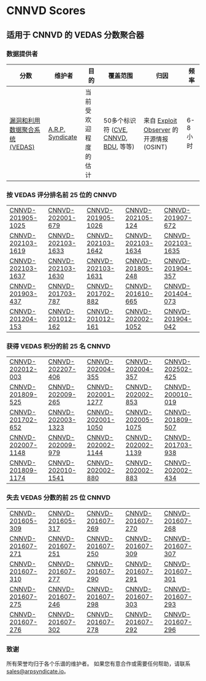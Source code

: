 
# CNNVD Scores
## 适用于 CNNVD 的 VEDAS 分数聚合器

### 数据提供者
| 分数 | 维护者 | 目的 | 覆盖范围 | 归因 | 频率 |
| ----- | ---------- | ------- | -------- | ----------- | --------- |
| [漏洞和利用数据聚合系统 (VEDAS)](https://vedas.arpsyndicate.io) | [A.R.P. Syndicate](https://www.arpsyndicate.io) | 当前受欢迎程度的估计 | 50多个标识符 ([CVE](https://github.com/ARPSyndicate/cve-scores), [CNNVD](https://github.com/ARPSyndicate/cnnvd-scores), [BDU](https://github.com/ARPSyndicate/bdu-scores), 等等) | 来自 [Exploit Observer](https://www.exploit.observer) 的开源情报 (OSINT) | 6-8小时 |



<h3>按 VEDAS 评分排名前 25 位的 CNNVD</h3>

<table>
  <tr>
    <td><a href='https://vedas.arpsyndicate.io/?vuln=CNNVD-201905-1025'>CNNVD-201905-1025</a></td>
    <td><a href='https://vedas.arpsyndicate.io/?vuln=CNNVD-202001-679'>CNNVD-202001-679</a></td>
    <td><a href='https://vedas.arpsyndicate.io/?vuln=CNNVD-201905-1026'>CNNVD-201905-1026</a></td>
    <td><a href='https://vedas.arpsyndicate.io/?vuln=CNNVD-202105-124'>CNNVD-202105-124</a></td>
    <td><a href='https://vedas.arpsyndicate.io/?vuln=CNNVD-201907-672'>CNNVD-201907-672</a></td>
  </tr>
  <tr>
    <td><a href='https://vedas.arpsyndicate.io/?vuln=CNNVD-202103-1619'>CNNVD-202103-1619</a></td>
    <td><a href='https://vedas.arpsyndicate.io/?vuln=CNNVD-202103-1633'>CNNVD-202103-1633</a></td>
    <td><a href='https://vedas.arpsyndicate.io/?vuln=CNNVD-202103-1642'>CNNVD-202103-1642</a></td>
    <td><a href='https://vedas.arpsyndicate.io/?vuln=CNNVD-202103-1634'>CNNVD-202103-1634</a></td>
    <td><a href='https://vedas.arpsyndicate.io/?vuln=CNNVD-202103-1635'>CNNVD-202103-1635</a></td>
  </tr>
  <tr>
    <td><a href='https://vedas.arpsyndicate.io/?vuln=CNNVD-202103-1637'>CNNVD-202103-1637</a></td>
    <td><a href='https://vedas.arpsyndicate.io/?vuln=CNNVD-202103-1630'>CNNVD-202103-1630</a></td>
    <td><a href='https://vedas.arpsyndicate.io/?vuln=CNNVD-202103-1631'>CNNVD-202103-1631</a></td>
    <td><a href='https://vedas.arpsyndicate.io/?vuln=CNNVD-201805-248'>CNNVD-201805-248</a></td>
    <td><a href='https://vedas.arpsyndicate.io/?vuln=CNNVD-201904-357'>CNNVD-201904-357</a></td>
  </tr>
  <tr>
    <td><a href='https://vedas.arpsyndicate.io/?vuln=CNNVD-201903-437'>CNNVD-201903-437</a></td>
    <td><a href='https://vedas.arpsyndicate.io/?vuln=CNNVD-201703-787'>CNNVD-201703-787</a></td>
    <td><a href='https://vedas.arpsyndicate.io/?vuln=CNNVD-201702-882'>CNNVD-201702-882</a></td>
    <td><a href='https://vedas.arpsyndicate.io/?vuln=CNNVD-201610-665'>CNNVD-201610-665</a></td>
    <td><a href='https://vedas.arpsyndicate.io/?vuln=CNNVD-201404-073'>CNNVD-201404-073</a></td>
  </tr>
  <tr>
    <td><a href='https://vedas.arpsyndicate.io/?vuln=CNNVD-201204-153'>CNNVD-201204-153</a></td>
    <td><a href='https://vedas.arpsyndicate.io/?vuln=CNNVD-201012-162'>CNNVD-201012-162</a></td>
    <td><a href='https://vedas.arpsyndicate.io/?vuln=CNNVD-201012-161'>CNNVD-201012-161</a></td>
    <td><a href='https://vedas.arpsyndicate.io/?vuln=CNNVD-202002-1052'>CNNVD-202002-1052</a></td>
    <td><a href='https://vedas.arpsyndicate.io/?vuln=CNNVD-201904-042'>CNNVD-201904-042</a></td>
  </tr>
</table>


<h3>获得 VEDAS 积分的前 25 名 CNNVD</h3>

<table>
  <tr>
    <td><a href='https://vedas.arpsyndicate.io/?vuln=CNNVD-202012-003'>CNNVD-202012-003</a></td>
    <td><a href='https://vedas.arpsyndicate.io/?vuln=CNNVD-202207-406'>CNNVD-202207-406</a></td>
    <td><a href='https://vedas.arpsyndicate.io/?vuln=CNNVD-202004-355'>CNNVD-202004-355</a></td>
    <td><a href='https://vedas.arpsyndicate.io/?vuln=CNNVD-202004-357'>CNNVD-202004-357</a></td>
    <td><a href='https://vedas.arpsyndicate.io/?vuln=CNNVD-202502-425'>CNNVD-202502-425</a></td>
  </tr>
  <tr>
    <td><a href='https://vedas.arpsyndicate.io/?vuln=CNNVD-201809-525'>CNNVD-201809-525</a></td>
    <td><a href='https://vedas.arpsyndicate.io/?vuln=CNNVD-202009-265'>CNNVD-202009-265</a></td>
    <td><a href='https://vedas.arpsyndicate.io/?vuln=CNNVD-202001-1277'>CNNVD-202001-1277</a></td>
    <td><a href='https://vedas.arpsyndicate.io/?vuln=CNNVD-202002-853'>CNNVD-202002-853</a></td>
    <td><a href='https://vedas.arpsyndicate.io/?vuln=CNNVD-200010-019'>CNNVD-200010-019</a></td>
  </tr>
  <tr>
    <td><a href='https://vedas.arpsyndicate.io/?vuln=CNNVD-201702-652'>CNNVD-201702-652</a></td>
    <td><a href='https://vedas.arpsyndicate.io/?vuln=CNNVD-202003-1323'>CNNVD-202003-1323</a></td>
    <td><a href='https://vedas.arpsyndicate.io/?vuln=CNNVD-202001-1050'>CNNVD-202001-1050</a></td>
    <td><a href='https://vedas.arpsyndicate.io/?vuln=CNNVD-202005-1075'>CNNVD-202005-1075</a></td>
    <td><a href='https://vedas.arpsyndicate.io/?vuln=CNNVD-201809-507'>CNNVD-201809-507</a></td>
  </tr>
  <tr>
    <td><a href='https://vedas.arpsyndicate.io/?vuln=CNNVD-202007-1148'>CNNVD-202007-1148</a></td>
    <td><a href='https://vedas.arpsyndicate.io/?vuln=CNNVD-202009-979'>CNNVD-202009-979</a></td>
    <td><a href='https://vedas.arpsyndicate.io/?vuln=CNNVD-202002-1144'>CNNVD-202002-1144</a></td>
    <td><a href='https://vedas.arpsyndicate.io/?vuln=CNNVD-202002-1139'>CNNVD-202002-1139</a></td>
    <td><a href='https://vedas.arpsyndicate.io/?vuln=CNNVD-201703-938'>CNNVD-201703-938</a></td>
  </tr>
  <tr>
    <td><a href='https://vedas.arpsyndicate.io/?vuln=CNNVD-201809-1174'>CNNVD-201809-1174</a></td>
    <td><a href='https://vedas.arpsyndicate.io/?vuln=CNNVD-202010-1541'>CNNVD-202010-1541</a></td>
    <td><a href='https://vedas.arpsyndicate.io/?vuln=CNNVD-202002-880'>CNNVD-202002-880</a></td>
    <td><a href='https://vedas.arpsyndicate.io/?vuln=CNNVD-202002-883'>CNNVD-202002-883</a></td>
    <td><a href='https://vedas.arpsyndicate.io/?vuln=CNNVD-202002-434'>CNNVD-202002-434</a></td>
  </tr>
</table>


<h3>失去 VEDAS 分数的前 25 位 CNNVD</h3>

<table>
  <tr>
    <td><a href='https://vedas.arpsyndicate.io/?vuln=CNNVD-201605-309'>CNNVD-201605-309</a></td>
    <td><a href='https://vedas.arpsyndicate.io/?vuln=CNNVD-201605-317'>CNNVD-201605-317</a></td>
    <td><a href='https://vedas.arpsyndicate.io/?vuln=CNNVD-201607-269'>CNNVD-201607-269</a></td>
    <td><a href='https://vedas.arpsyndicate.io/?vuln=CNNVD-201607-270'>CNNVD-201607-270</a></td>
    <td><a href='https://vedas.arpsyndicate.io/?vuln=CNNVD-201607-268'>CNNVD-201607-268</a></td>
  </tr>
  <tr>
    <td><a href='https://vedas.arpsyndicate.io/?vuln=CNNVD-201607-271'>CNNVD-201607-271</a></td>
    <td><a href='https://vedas.arpsyndicate.io/?vuln=CNNVD-201607-251'>CNNVD-201607-251</a></td>
    <td><a href='https://vedas.arpsyndicate.io/?vuln=CNNVD-201607-250'>CNNVD-201607-250</a></td>
    <td><a href='https://vedas.arpsyndicate.io/?vuln=CNNVD-201607-309'>CNNVD-201607-309</a></td>
    <td><a href='https://vedas.arpsyndicate.io/?vuln=CNNVD-201607-307'>CNNVD-201607-307</a></td>
  </tr>
  <tr>
    <td><a href='https://vedas.arpsyndicate.io/?vuln=CNNVD-201607-310'>CNNVD-201607-310</a></td>
    <td><a href='https://vedas.arpsyndicate.io/?vuln=CNNVD-201607-277'>CNNVD-201607-277</a></td>
    <td><a href='https://vedas.arpsyndicate.io/?vuln=CNNVD-201607-290'>CNNVD-201607-290</a></td>
    <td><a href='https://vedas.arpsyndicate.io/?vuln=CNNVD-201607-291'>CNNVD-201607-291</a></td>
    <td><a href='https://vedas.arpsyndicate.io/?vuln=CNNVD-201607-301'>CNNVD-201607-301</a></td>
  </tr>
  <tr>
    <td><a href='https://vedas.arpsyndicate.io/?vuln=CNNVD-201607-275'>CNNVD-201607-275</a></td>
    <td><a href='https://vedas.arpsyndicate.io/?vuln=CNNVD-201607-246'>CNNVD-201607-246</a></td>
    <td><a href='https://vedas.arpsyndicate.io/?vuln=CNNVD-201607-298'>CNNVD-201607-298</a></td>
    <td><a href='https://vedas.arpsyndicate.io/?vuln=CNNVD-201607-303'>CNNVD-201607-303</a></td>
    <td><a href='https://vedas.arpsyndicate.io/?vuln=CNNVD-201607-293'>CNNVD-201607-293</a></td>
  </tr>
  <tr>
    <td><a href='https://vedas.arpsyndicate.io/?vuln=CNNVD-201607-276'>CNNVD-201607-276</a></td>
    <td><a href='https://vedas.arpsyndicate.io/?vuln=CNNVD-201607-302'>CNNVD-201607-302</a></td>
    <td><a href='https://vedas.arpsyndicate.io/?vuln=CNNVD-201607-278'>CNNVD-201607-278</a></td>
    <td><a href='https://vedas.arpsyndicate.io/?vuln=CNNVD-201607-292'>CNNVD-201607-292</a></td>
    <td><a href='https://vedas.arpsyndicate.io/?vuln=CNNVD-201607-296'>CNNVD-201607-296</a></td>
  </tr>
</table>


### 致谢
所有荣誉均归于各个乐谱的维护者。
如果您有意合作或需要任何帮助，请联系 [sales@arpsyndicate.io](mailto:sales@arpsyndicate.io)。

